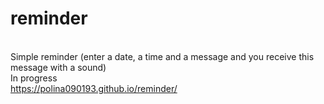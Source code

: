 # reminder
<br>Simple reminder (enter a date, a time and a message and you receive this message with a sound)
<br>In progress
<br>https://polina090193.github.io/reminder/
